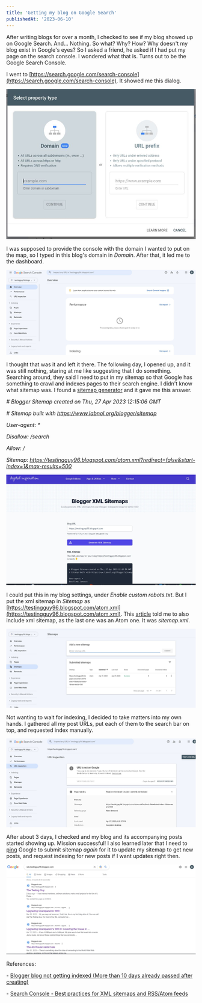```yaml
---
title: 'Getting my blog on Google Search'
publishedAt: '2023-06-10'
---
```

After writing blogs for over a month, I checked to see if my blog showed
up on Google Search. And\... Nothing. So what? Why? How? Why doesn't my
blog exist in Google's eyes? So I asked a friend, he asked if I had put
my page on the search console. I wondered what that is. Turns out to be
the Google Search Console.

I went to [https://search.google.com/search-console](https://search.google.com/search-console). It showed me this
dialog.

![](/images/blog/230610/domain.jpg)

I was supposed to provide the console with the domain I wanted to put on
the map, so I typed in this blog's domain in *Domain*. After that, it
led me to the dashboard.

![](/images/blog/230610/overview.jpg)

I thought that was it and left it there. The following day, I opened up,
and it was still nothing, staring at me like suggesting that I do
something. Searching around, they said I need to put in my sitemap so
that Google has something to crawl and indexes pages to their search
engine. I didn't know what sitemap was. I found a [sitemap
generator](https://www.labnol.org/blogger/sitemap/) and it
gave me this answer.

*\# Blogger Sitemap created on Thu, 27 Apr 2023 12:15:06 GMT*

*\# Sitemap built with https://www.labnol.org/blogger/sitemap*

*User-agent: \**

*Disallow: /search*

*Allow: /*

*Sitemap:
https://testingguy96.blogspot.com/atom.xml?redirect=false&start-index=1&max-results=500*

![](/images/blog/230610/blogger_sitemap.jpg)

I could put this in my blog settings, under *Enable custom robots.txt*.
But I put the xml sitemap in *Sitemap* as
[https://testingguy96.blogspot.com/atom.xml](https://testingguy96.blogspot.com/atom.xml).
This
[article](https://www.searchenginejournal.com/google-recommends-using-xml-sitemaps-rssatom-feeds-optimal-crawling/118364/)
told me to also include xml sitemap, as the last one was an Atom one. It
was *sitemap.xml*.

![](/images/blog/230610/sitemaps.jpg)

Not wanting to wait for indexing, I decided to take matters into my own
hands. I gathered all my post URLs, put each of them to the search bar
on top, and requested index manually.

![](/images/blog/230610/url_inspect.jpg)

After about 3 days, I checked and my blog and its accompanying posts
started showing up. Mission successful! I also learned later that I need
to
[ping](https://developers.google.com/search/docs/crawling-indexing/sitemaps/build-sitemap)
Google to submit sitemap *again* for it to update my sitemap to get new
posts, and request indexing for new posts if I want updates right then.

![](/images/blog/230610/google_search_result_2.jpg)

References:

\- [Blogger blog not getting indexed (More than 10 days already passed
after
creating)](https://support.google.com/webmasters/thread/74316675/blogger-blog-not-getting-indexed-more-than-10-days-already-passed-after-creating?hl=en)

\- [Search Console - Best practices for XML sitemaps and RSS/Atom
feeds](https://developers.google.com/search/blog/2014/10/best-practices-for-xml-sitemaps-rssatom)
